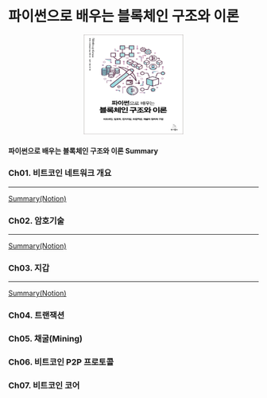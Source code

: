 # 파이썬으로 배우는 블록체인 구조와 이론

<center>
    <img src="./images/book.jpg" width="200" height="200">
</center>

#### 파이썬으로 배우는 블록체인 구조와 이론 Summary


### Ch01. 비트코인 네트워크 개요
---
[Summary(Notion)](https://www.notion.so/nathanh/1-568394d3a1d844a7876426cd9b5251ac)

### Ch02. 암호기술
---
[Summary(Notion)](https://www.notion.so/nathanh/Ch02-0fd4b4ec7bd142d6b8d749f8eea402d4)

### Ch03. 지갑
---
[Summary(Notion)](https://www.notion.so/nathanh/Ch03-eabb14821f694c708f30fca44cf09c3b)

### Ch04. 트랜잭션

### Ch05. 채굴(Mining)

### Ch06. 비트코인 P2P 프로토콜

### Ch07. 비트코인 코어
